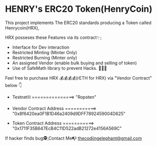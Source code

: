 # HENRY's ERC20 Token(HenryCoin)

This project implements The ERC20 standards producing a Token called Henrycoin(HRX),

HRX posseses these Features via its contract✨;

- Interface for Dev interaction
- Restricted Minting (Minter Only)
- Restricted Burning (Minter only)
- An assigned Vendor (enable bulk buying and selling of token)
- Use of SafeMath library to prevent Hacks. 🕵️‍♀️🔏


Feel free to purchase HRX 💰💰💰💰(rETH for HRX) via "Vendor Contract" below 👇


- Testnet⛓      ===============>                "Ropsten"

- Vendor Contract Address ===========>           "0x8f6420ea0F1B1D46a2409d9DFF7892459004D625"

- Token Contract Address ===========>             "0x1711F35B647EcB4C11D522adB21272e4156A569C"








If hacker finds bug🕵️‍,Contact Me📭
thecodiingelephant@gmail.com


